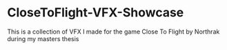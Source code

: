 # CloseToFlight-VFX-Showcase
This is a collection of VFX I made for the game Close To Flight by Northrak during my masters thesis

